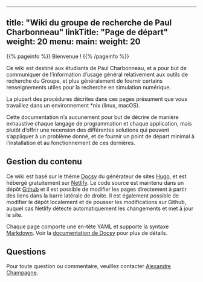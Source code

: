 
---
title: "Wiki du groupe de recherche de Paul Charbonneau"
linkTitle: "Page de départ"
weight: 20
menu:
  main:
    weight: 20
---

{{% pageinfo %}}
Bienvenue !
{{% /pageinfo %}}

Ce wiki est destiné aux étudiants de Paul Charbonneau, et a pour but de communiquer de l’information d’usage général relativement aux outils de recherche du Groupe, et plus généralement de fournir certains renseignements utiles pour la recherche en simulation numérique.

La plupart des procédures décrites dans ces pages présument que vous travaillez dans un environnement *nix (linux, macOS).

Cette documentation n’a aucunement pour but de décrire de manière exhaustive chaque langage de programmation et chaque application, mais plutôt d’offrir une recension des différentes solutions qui peuvent s’appliquer à un problème donné, et de fournir un point de départ minimal à l’installation et au fonctionnement de ces dernières.

## Gestion du contenu

Ce wiki est basé sur le thème [Docsy](https://www.docsy.dev) du générateur de sites [Hugo](https://gohugo.io), et est hébergé gratuitement sur [Netlify](https://www.netlify.com). Le code source est maintenu dans un dépôt [Github](https://github.com) et il est possible de modifier les pages directement à partir des liens dans la barre latérale de droite. Il est également possible de modifier le dépôt localement et de pousser les modifications sur Github, auquel cas Netlify détecte automatiquement les changements et met à jour le site.

Chaque page comporte une en-tête YAML et supporte la syntaxe [Markdown](https://www.markdownguide.org). Voir la [documentation de Docsy](https://www.docsy.dev/docs/) pour plus de détails.

## Questions

Pour toute question ou commentaire, veuillez contacter [Alexandre Champagne](mailto:alexandre.champagne-ruel@umontreal.ca).